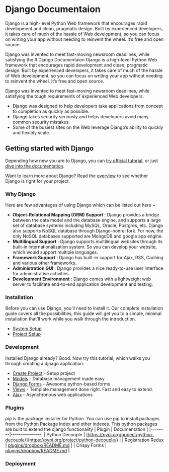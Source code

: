 # Django Documentaion
Django is a high-level Python Web framework that encourages rapid development and clean, pragmatic design. Built by experienced developers, it takes care of much of the hassle of Web development, so you can focus on writing your app without needing to reinvent the wheel. It’s free and open source.

Django was invented to meet fast-moving newsroom deadlines, while satisfying the # Django Documentaion
Django is a high-level Python Web framework that encourages rapid development and clean, pragmatic design. Built by experienced developers, it takes care of much of the hassle of Web development, so you can focus on writing your app without needing to reinvent the wheel. It’s free and open source.

Django was invented to meet fast-moving newsroom deadlines, while satisfying the tough requirements of experienced Web developers.

  - Django was designed to help developers take applications from concept to completion as quickly as possible.
  - Django takes security seriously and helps developers avoid many common security mistakes.
  - Some of the busiest sites on the Web leverage Django’s ability to quickly and flexibly scale.

## Getting started with Django
Depending how new you are to Django, you can [try official tutorial](https://docs.djangoproject.com/en/stable/intro/tutorial01/), or just [dive into the documentation](https://docs.djangoproject.com/).

Want to learn more about Django? Read the [overview](https://www.djangoproject.com/start/overview/) to see whether Django is right for your project.

### Why Django
Here are few advantages of using Django which can be listed out here −


  - **Object-Relational Mapping (ORM) Support** : Django provides a bridge between the data model and the database engine, and supports a large set of database systems including MySQL, Oracle, Postgres, etc. Django also supports NoSQL database through Django-nonrel fork. For now, the only NoSQL databases supported are MongoDB and google app engine.
  - **Multilingual Support** : Django supports multilingual websites through its built-in internationalization system. So you can develop your website, which would support multiple languages.
  - **Framework Support** : Django has built-in support for Ajax, RSS, Caching and various other frameworks.
  - **Administration GUI** : Django provides a nice ready-to-use user interface for administrative activities.
  - **Development Environment** : Django comes with a lightweight web server to facilitate end-to-end application development and testing.

### Installation
Before you can use Django, you’ll need to install it. Our complete installation guide covers all the possibilities; this guide will get you to a simple, minimal installation that’ll work while you walk through the introduction.


* [System Setup](https://github.com/pvanfas/code/blob/master/documentation/django/src/system-setup.md)
* [Project Setup](https://github.com/pvanfas/code/blob/master/documentation/django/src/project-setup.md)


### Development

Installed Django already? Good. Now try this tutorial, which walks you through creating a djnago application:

* [Create Project]() - Setup project
* [Models]() - Database management made easy
* [Django Forms]() - Awesome python-based forms
* [Views]() - Template management done right. Fast and easy to extend.
* [Ajax]() - Asynchronous web applications

### Plugins
pip is the package installer for Python. You can use pip to install packages from the Python Package Index and other indexes. This python packages are built to extend the django functionality
| Plugin | Documentation |
|--------|---------------|
|  Python Decouple      |  [https://pypi.org/project/python-decouple/](https://pypi.org/project/python-decouple/) |
|  Registration Redux     |  [plugins/dropbox/README.md]() |
|  Crispy Forms      |  [plugins/dropbox/README.md]() |

### Deployment



